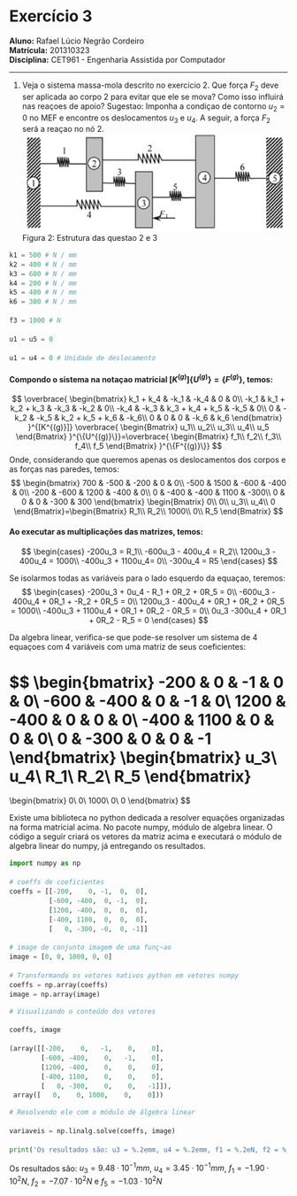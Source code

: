 # Exercício 3

**Aluno:** Rafael Lúcio Negrão Cordeiro<br/>
**Matrícula:** 201310323<br/>
**Disciplina:** CET961 - Engenharia Assistida por Computador

---
1. Veja o sistema massa-mola descrito no exercício 2. Que força $F_2$ deve ser aplicada ao corpo 2 para evitar que ele se mova? Como isso influirá nas reaçoes de apoio? Sugestao: Imponha a condiçao de contorno $u_2 = 0$ no MEF e encontre os deslocamentos $u_3$ e $u_4$. A seguir, a força $F_2$ será a reaçao no nó 2.
![](img/exec2_statement.png)
<span class="caption">Figura 2: Estrutura das questao 2 e 3</span>
```python
k1 = 500 # N / mm
k2 = 400 # N / mm
k3 = 600 # N / mm
k4 = 200 # N / mm
k5 = 400 # N / mm
k6 = 300 # N / mm

f3 = 1000 # N

u1 = u5 = 0

u1 = u4 = 0 # Unidade de deslocamento
```

#### Compondo o sistema na notaçao matricial $[K^{(g)}]\{U^{(g)}\} = \{F^{(g)}\}$, temos:

$$
\overbrace{
    \begin{bmatrix}
        k_1 + k_4 & -k_1 & -k_4 & 0 & 0\\
        -k_1 & k_1 + k_2 + k_3 & -k_3 & -k_2 & 0\\
        -k_4 & -k_3 & k_3 + k_4 + k_5 & -k_5 & 0\\
        0 & -k_2 & -k_5 & k_2 + k_5 + k_6 & -k_6\\
        0 & 0 & 0 & -k_6 & k_6
    \end{bmatrix}
}^{[K^{(g)}]}
\overbrace{
    \begin{Bmatrix}
        u_1\\
        u_2\\
        u_3\\
        u_4\\
        u_5
    \end{Bmatrix}
}^{\{U^{(g)}\}}=\overbrace{
    \begin{Bmatrix}
        f_1\\
        f_2\\
        f_3\\
        f_4\\
        f_5
    \end{Bmatrix}
}^{\{F^{(g)}\}}
$$
Onde, considerando que queremos apenas os deslocamentos dos corpos e as forças nas paredes, temos:
$$
\begin{bmatrix}
    700 & -500 & -200 & 0 & 0\\
    -500 & 1500 & -600 & -400 & 0\\
    -200 & -600 & 1200 & -400 & 0\\
    0 & -400 & -400 & 1100 & -300\\
    0 & 0 & 0 & -300 & 300
\end{bmatrix}
\begin{Bmatrix}
    0\\
    0\\
    u_3\\
    u_4\\
    0
\end{Bmatrix}=\begin{Bmatrix}
    R_1\\
    R_2\\
    1000\\
    0\\
    R_5
\end{Bmatrix}
$$

#### Ao executar as multiplicações das matrizes, temos:
$$
\begin{cases}
    -200u_3 = R_1\\
    -600u_3 - 400u_4 = R_2\\
    1200u_3 - 400u_4 = 1000\\
    -400u_3 + 1100u_4= 0\\
    -300u_4 = R5
\end{cases}
$$

Se isolarmos todas as variáveis para o lado esquerdo da equaçao, teremos:
$$
\begin{cases}
   -200u_3 + 0u_4 - R_1 + 0R_2 + 0R_5 = 0\\
   -600u_3 - 400u_4 + 0R_1 + -R_2 + 0R_5 = 0\\
   1200u_3 - 400u_4 + 0R_1 + 0R_2 + 0R_5 = 1000\\
   -400u_3 + 1100u_4 + 0R_1 + 0R_2 - 0R_5 = 0\\
    0u_3 -300u_4 + 0R_1 + 0R_2 - R_5 = 0
\end{cases}
$$

Da algebra linear, verifica-se que pode-se resolver um sistema de 4 equaçoes com 4 variáveis com uma matriz de seus coeficientes:

$$
\begin{bmatrix}
    -200 & 0 & -1 & 0 & 0\\
    -600 & -400 &  0 & -1 & 0\\
    1200 & -400 & 0 & 0 & 0\\
    -400 & 1100 & 0 & 0 & 0\\
      0  &  -300 & 0 & 0 & -1
\end{bmatrix}
\begin{bmatrix}
    u_3\\
    u_4\\
    R_1\\
    R_2\\
    R_5
\end{bmatrix}
=
\begin{bmatrix}
    0\\
    0\\
    1000\\
    0\\
    0
\end{bmatrix}
$$

Existe uma biblioteca no python dedicada a resolver equações organizadas na forma matricial acima. No pacote numpy, módulo de algebra linear. O código a seguir criará os vetores da matriz acima e executará o módulo de algebra linear do numpy, já entregando os resultados.

```python
import numpy as np

# coeffs de coeficientes
coeffs = [[-200,    0, -1,  0,  0],
          [-600, -400,  0, -1,  0],
          [1200, -400,  0,  0,  0],
          [-400, 1100,  0,  0,  0],
          [   0, -300, -0,  0, -1]]

# image de conjunto imagem de uma funç~ao
image = [0, 0, 1000, 0, 0]

# Transformando os vetores nativos python em vetores numpy
coeffs = np.array(coeffs)
image = np.array(image)
```

```python
# Visualizando o conteúdo dos vetores

coeffs, image

(array([[-200,    0,   -1,    0,    0],
        [-600, -400,    0,   -1,    0],
        [1200, -400,    0,    0,    0],
        [-400, 1100,    0,    0,    0],
        [   0, -300,    0,    0,   -1]]),
 array([   0,    0, 1000,    0,    0]))
```

```python
# Resolvendo ele com o módulo de álgebra linear

variaveis = np.linalg.solve(coeffs, image)

print('Os resultados são: u3 = %.2emm, u4 = %.2emm, f1 = %.2eN, f2 = %.2eN e f5 = %.2eN' % tuple(variaveis))
```
<span class="caption">Os resultados são: $u_3 = 9.48 \cdot 10^{-1} mm$, $u_4 = 3.45 \cdot 10^{-1} mm$, $f_1 = -1.90 \cdot 10^{2} N$, $f_2 = -7.07 \cdot 10^{2} N$ e $f_5 = -1.03 \cdot 10^{2} N$
</span>
